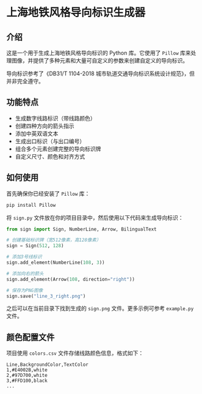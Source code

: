 # 上海地铁风格导向标识生成器

## 介绍

这是一个用于生成上海地铁风格导向标识的 Python 库。它使用了 `Pillow` 库来处理图像，并提供了多种元素和大量可自定义的参数来创建自定义的导向标识。

导向标识参考了《DB31/T 1104-2018 城市轨道交通导向标识系统设计规范》，但并非完全遵守。

## 功能特点

- 生成数字线路标识（带线路颜色）
- 创建四种方向的箭头指示
- 添加中英双语文本
- 生成出口标识（与出口编号）
- 组合多个元素创建完整的导向标识牌
- 自定义尺寸、颜色和对齐方式

## 如何使用

首先确保你已经安装了 `Pillow` 库：

```bash
pip install Pillow
```

将 `sign.py` 文件放在你的项目目录中，然后使用以下代码来生成导向标识：

```python
from sign import Sign, NumberLine, Arrow, BilingualText

# 创建基础标识牌（宽512像素，高128像素）
sign = Sign(512, 128)

# 添加3号线标识
sign.add_element(NumberLine(108, 3))

# 添加向右的箭头
sign.add_element(Arrow(108, direction="right"))

# 保存为PNG图像
sign.save("line_3_right.png")
```

之后可以在当前目录下找到生成的 `sign.png` 文件。更多示例可参考 `example.py` 文件。

## 颜色配置文件

项目使用 `colors.csv` 文件存储线路颜色信息，格式如下：

```csv
Line,BackgroundColor,TextColor
1,#E4002B,white
2,#97D700,white
3,#FFD100,black
...
```
